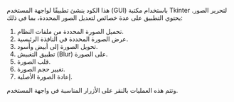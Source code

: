 هذا الكود ينشئ تطبيقًا لواجهة المستخدم (GUI) باستخدام مكتبة Tkinter لتحرير الصور. يحتوي التطبيق على عدة خصائص لتعديل الصور المحددة، بما في ذلك:

1. تحميل الصورة المحددة من ملفات النظام.
2. عرض الصورة المحددة في النافذة الرئيسية.
3. تحويل الصورة إلى أبيض وأسود.
4. تطبيق التغبيش (Blur) على الصورة.
5. قلب الصورة.
6. تغيير حجم الصورة.
7. إعادة الصورة الأصلية.

وتتم هذه العمليات بالنقر على الأزرار المناسبة في واجهة المستخدم.
